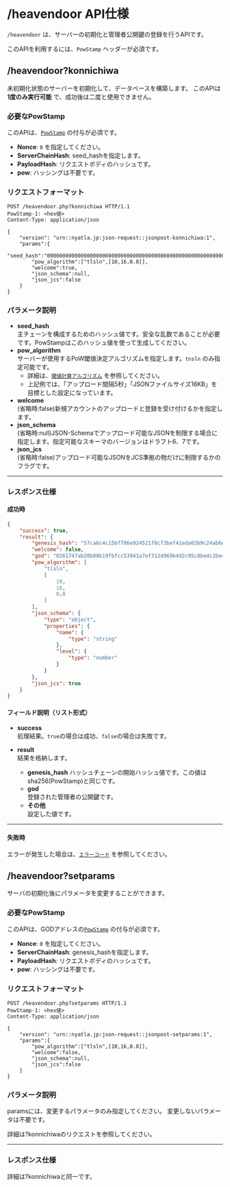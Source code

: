 # /heavendoor API仕様

`/heavendoor` は、サーバーの初期化と管理者公開鍵の登録を行うAPIです。

このAPIを利用するには、`PowStamp` ヘッダーが必須です。

## /heavendoor?konnichiwa

未初期化状態のサーバーを初期化して、データベースを構築します。
このAPIは **1度のみ実行可能** で、成功後は二度と使用できません。


### 必要なPowStamp
このAPIは、[`PowStamp`](../../powstamp.md) の付与が必須です。

- **Nonce**: `0` を指定してください。
- **ServerChainHash**: seed_hashを指定します。
- **PayloadHash**: リクエストボディのハッシュです。
- **pow**: ハッシングは不要です。

### リクエストフォーマット

```http
POST /heavendoor.php?konnichiwa HTTP/1.1
PowStamp-1: <hex値>
Content-Type: application/json

{
    "version": "urn::nyatla.jp:json-request::jsonpost-konnichiwa:1",
    "params":{
        "seed_hash":"0000000000000000000000000000000000000000000000000000000000000000",
        "pow_algorithm":["tlsln",[10,16,0.8]],
        "welcome":true,
        "json_schema":null,
        "json_jcs":false        
    }
}
```

### パラメータ説明

- **seed_hash**  
    主チェーンを構成するためのハッシュ値です。安全な乱数であることが必要です。PowStampはこのハッシュ値を使って生成してください。
- **pow_algorithm**  
    サーバーが使用するPoW閾値決定アルゴリズムを指定します。`tnsln` のみ指定可能です。  
    - 詳細は、[`閾値計算アルゴリズム`](../../powstamp.md#閾値計算アルゴリズム) を参照してください。  
    - 上記例では、「アップロード間隔5秒」「JSONファイルサイズ16KB」を目標とした設定になっています。
- **welcome**  
    (省略時:false)新規アカウントのアップロードと登録を受け付けるかを指定します。
- **json_schema**  
    (省略時:null)JSON-Schemaでアップロード可能なJSONを制限する場合に指定します。指定可能なスキーマのバージョンはドラフト6、7です。
- **json_jcs**  
    (省略時:false)アップロード可能なJSONをJCS準拠の物だけに制限するかのフラグです。


---

### レスポンス仕様

#### 成功時

```json
{
    "success": true,
    "result": {
        "genesis_hash": "57ca6c4c15bf786e924521f8c73bef41eda03b9c24ab6dbe9bafb7f761849963",
        "welcome": false,
        "god": "0261747ab20b08b19fbfcc53941a7ef312d969b4d2c95c8bedc2be4ea86977d324",
        "pow_algorithm": [
            "tlsln",
            [
                10,
                16,
                0.8
            ]
        ],
        "json_schema": {
            "type": "object",
            "properties": {
                "name": {
                    "type": "string"
                },
                "level": {
                    "type": "number"
                }
            }
        },
        "json_jcs": true
    }
}
```

#### フィールド説明（リスト形式）

- **success**  
    処理結果。`true`の場合は成功、`false`の場合は失敗です。

- **result**  
    結果を格納します。
    - **genesis_hash**
        ハッシュチェーンの開始ハッシュ値です。この値はsha256(PowStamp)と同じです。
    - **god**  
        登録された管理者の公開鍵です。
    - **その他**  
        設定した値です。  
---

#### 失敗時

エラーが発生した場合は、[`エラーコード`](./errorcodes.md) を参照してください。

## /heavendoor?setparams

サーバの初期化後にパラメータを変更することができます。


### 必要なPowStamp
このAPIは、GODアドレスの[`PowStamp`](../../powstamp.md) の付与が必須です。

- **Nonce**: `0` を指定してください。
- **ServerChainHash**: genesis_hashを指定します。
- **PayloadHash**: リクエストボディのハッシュです。
- **pow**: ハッシングは不要です。

### リクエストフォーマット

```http
POST /heavendoor.php?setparams HTTP/1.1
PowStamp-1: <hex値>
Content-Type: application/json

{
    "version": "urn::nyatla.jp:json-request::jsonpost-setparams:1",
    "params":{
        "pow_algorithm":["tlsln",[10,16,0.8]],
        "welcome":false,
        "json_schema":null,
        "json_jcs":false        
    }
}
```

### パラメータ説明

paramsには、変更するパラメータのみ指定してください。
変更しないパラメータは不要です。

詳細は?konnichiwaのリクエストを参照してください。

---

### レスポンス仕様

詳細は?konnichiwaと同一です。

